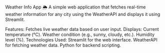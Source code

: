 Weather Info App 🌦️
A simple web application that fetches real-time weather information for any city using the WeatherAPI and displays it using Streamlit.

Features:
Fetches live weather data based on user input.
Displays:
Current temperature (°C).
Weather condition (e.g., sunny, cloudy, etc.).
Humidity level (%).
Technologies Used:
Streamlit for the web interface.
WeatherAPI for fetching weather data.
Python for backend scripting.
